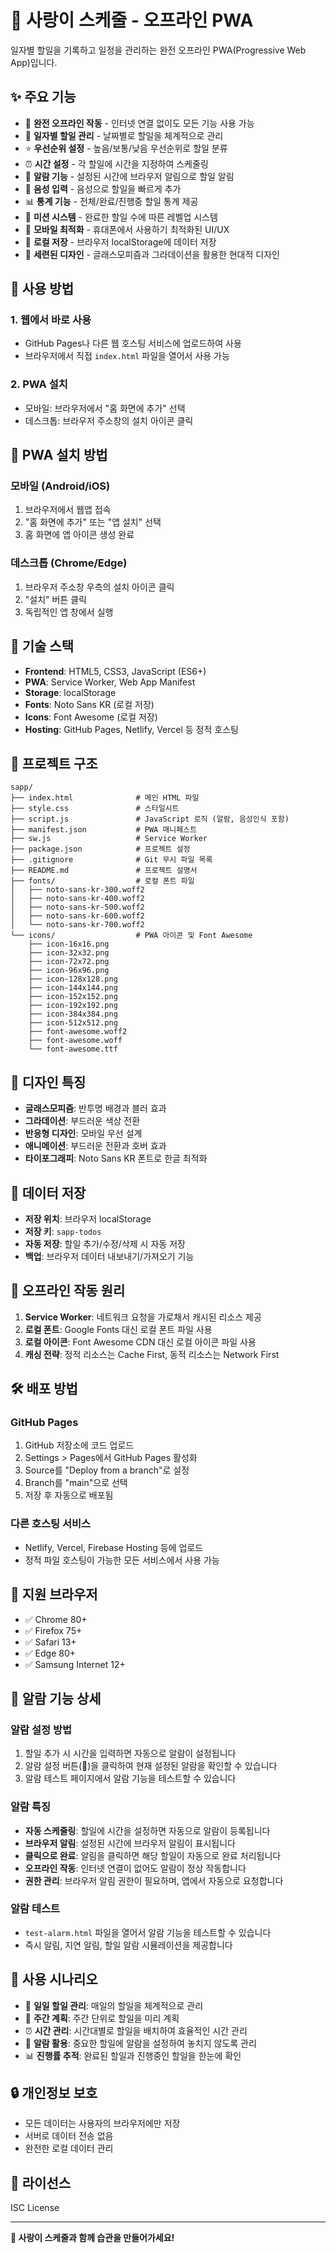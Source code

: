 # 💖 사랑이 스케줄 - 오프라인 PWA

일자별 할일을 기록하고 일정을 관리하는 완전 오프라인 PWA(Progressive Web App)입니다.

## ✨ 주요 기능

- 📱 **완전 오프라인 작동** - 인터넷 연결 없이도 모든 기능 사용 가능
- 📅 **일자별 할일 관리** - 날짜별로 할일을 체계적으로 관리
- ⭐ **우선순위 설정** - 높음/보통/낮음 우선순위로 할일 분류
- ⏰ **시간 설정** - 각 할일에 시간을 지정하여 스케줄링
- 🔔 **알람 기능** - 설정된 시간에 브라우저 알림으로 할일 알림
- 🎤 **음성 입력** - 음성으로 할일을 빠르게 추가
- 📊 **통계 기능** - 전체/완료/진행중 할일 통계 제공
- 🎯 **미션 시스템** - 완료한 할일 수에 따른 레벨업 시스템
- 📱 **모바일 최적화** - 휴대폰에서 사용하기 최적화된 UI/UX
- 💾 **로컬 저장** - 브라우저 localStorage에 데이터 저장
- 🎨 **세련된 디자인** - 글래스모피즘과 그라데이션을 활용한 현대적 디자인

## 🚀 사용 방법

### 1. 웹에서 바로 사용
- GitHub Pages나 다른 웹 호스팅 서비스에 업로드하여 사용
- 브라우저에서 직접 `index.html` 파일을 열어서 사용 가능

### 2. PWA 설치
- 모바일: 브라우저에서 "홈 화면에 추가" 선택
- 데스크톱: 브라우저 주소창의 설치 아이콘 클릭

## 📱 PWA 설치 방법

### 모바일 (Android/iOS)
1. 브라우저에서 웹앱 접속
2. "홈 화면에 추가" 또는 "앱 설치" 선택
3. 홈 화면에 앱 아이콘 생성 완료

### 데스크톱 (Chrome/Edge)
1. 브라우저 주소창 우측의 설치 아이콘 클릭
2. "설치" 버튼 클릭
3. 독립적인 앱 창에서 실행

## 🔧 기술 스택

- **Frontend**: HTML5, CSS3, JavaScript (ES6+)
- **PWA**: Service Worker, Web App Manifest
- **Storage**: localStorage
- **Fonts**: Noto Sans KR (로컬 저장)
- **Icons**: Font Awesome (로컬 저장)
- **Hosting**: GitHub Pages, Netlify, Vercel 등 정적 호스팅

## 📁 프로젝트 구조

```
sapp/
├── index.html              # 메인 HTML 파일
├── style.css               # 스타일시트
├── script.js               # JavaScript 로직 (알람, 음성인식 포함)
├── manifest.json           # PWA 매니페스트
├── sw.js                   # Service Worker
├── package.json            # 프로젝트 설정
├── .gitignore              # Git 무시 파일 목록
├── README.md               # 프로젝트 설명서
├── fonts/                  # 로컬 폰트 파일
│   ├── noto-sans-kr-300.woff2
│   ├── noto-sans-kr-400.woff2
│   ├── noto-sans-kr-500.woff2
│   ├── noto-sans-kr-600.woff2
│   └── noto-sans-kr-700.woff2
└── icons/                  # PWA 아이콘 및 Font Awesome
    ├── icon-16x16.png
    ├── icon-32x32.png
    ├── icon-72x72.png
    ├── icon-96x96.png
    ├── icon-128x128.png
    ├── icon-144x144.png
    ├── icon-152x152.png
    ├── icon-192x192.png
    ├── icon-384x384.png
    ├── icon-512x512.png
    ├── font-awesome.woff2
    ├── font-awesome.woff
    └── font-awesome.ttf
```

## 🎨 디자인 특징

- **글래스모피즘**: 반투명 배경과 블러 효과
- **그라데이션**: 부드러운 색상 전환
- **반응형 디자인**: 모바일 우선 설계
- **애니메이션**: 부드러운 전환과 호버 효과
- **타이포그래피**: Noto Sans KR 폰트로 한글 최적화

## 💾 데이터 저장

- **저장 위치**: 브라우저 localStorage
- **저장 키**: `sapp-todos`
- **자동 저장**: 할일 추가/수정/삭제 시 자동 저장
- **백업**: 브라우저 데이터 내보내기/가져오기 기능

## 🔄 오프라인 작동 원리

1. **Service Worker**: 네트워크 요청을 가로채서 캐시된 리소스 제공
2. **로컬 폰트**: Google Fonts 대신 로컬 폰트 파일 사용
3. **로컬 아이콘**: Font Awesome CDN 대신 로컬 아이콘 파일 사용
4. **캐싱 전략**: 정적 리소스는 Cache First, 동적 리소스는 Network First

## 🛠️ 배포 방법

### GitHub Pages
1. GitHub 저장소에 코드 업로드
2. Settings > Pages에서 GitHub Pages 활성화
3. Source를 "Deploy from a branch"로 설정
4. Branch를 "main"으로 선택
5. 저장 후 자동으로 배포됨

### 다른 호스팅 서비스
- Netlify, Vercel, Firebase Hosting 등에 업로드
- 정적 파일 호스팅이 가능한 모든 서비스에서 사용 가능

## 📱 지원 브라우저

- ✅ Chrome 80+
- ✅ Firefox 75+
- ✅ Safari 13+
- ✅ Edge 80+
- ✅ Samsung Internet 12+

## 🔔 알람 기능 상세

### 알람 설정 방법
1. 할일 추가 시 시간을 입력하면 자동으로 알람이 설정됩니다
2. 알람 설정 버튼(🔔)을 클릭하여 현재 설정된 알람을 확인할 수 있습니다
3. 알람 테스트 페이지에서 알람 기능을 테스트할 수 있습니다

### 알람 특징
- **자동 스케줄링**: 할일에 시간을 설정하면 자동으로 알람이 등록됩니다
- **브라우저 알림**: 설정된 시간에 브라우저 알림이 표시됩니다
- **클릭으로 완료**: 알림을 클릭하면 해당 할일이 자동으로 완료 처리됩니다
- **오프라인 작동**: 인터넷 연결이 없어도 알람이 정상 작동합니다
- **권한 관리**: 브라우저 알림 권한이 필요하며, 앱에서 자동으로 요청합니다

### 알람 테스트
- `test-alarm.html` 파일을 열어서 알람 기능을 테스트할 수 있습니다
- 즉시 알림, 지연 알림, 할일 알람 시뮬레이션을 제공합니다

## 🎯 사용 시나리오

- 📝 **일일 할일 관리**: 매일의 할일을 체계적으로 관리
- 📅 **주간 계획**: 주간 단위로 할일을 미리 계획
- ⏰ **시간 관리**: 시간대별로 할일을 배치하여 효율적인 시간 관리
- 🔔 **알람 활용**: 중요한 할일에 알람을 설정하여 놓치지 않도록 관리
- 📊 **진행률 추적**: 완료된 할일과 진행중인 할일을 한눈에 확인

## 🔒 개인정보 보호

- 모든 데이터는 사용자의 브라우저에만 저장
- 서버로 데이터 전송 없음
- 완전한 로컬 데이터 관리

## 📄 라이선스

ISC License

---

**💖 사랑이 스케줄과 함께 습관을 만들어가세요!**
